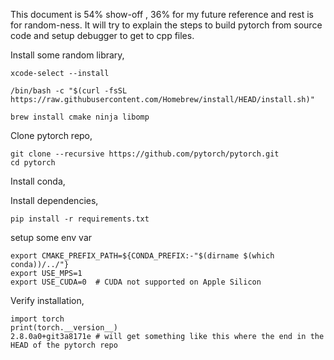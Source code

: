 This document is 54% show-off , 36% for my future reference and rest is for random-ness.
It will try to explain the steps to build pytorch from source code and setup debugger to get to cpp files.

Install some random library,

```
xcode-select --install

/bin/bash -c "$(curl -fsSL https://raw.githubusercontent.com/Homebrew/install/HEAD/install.sh)"

brew install cmake ninja libomp
```

Clone pytorch repo,

```
git clone --recursive https://github.com/pytorch/pytorch.git
cd pytorch
```

Install conda,

Install dependencies,

```
pip install -r requirements.txt
```

setup some env var
```
export CMAKE_PREFIX_PATH=${CONDA_PREFIX:-"$(dirname $(which conda))/../"}
export USE_MPS=1
export USE_CUDA=0  # CUDA not supported on Apple Silicon
```

Verify installation,
```
import torch
print(torch.__version__)
2.8.0a0+git3a8171e # will get something like this where the end in the HEAD of the pytorch repo
```

